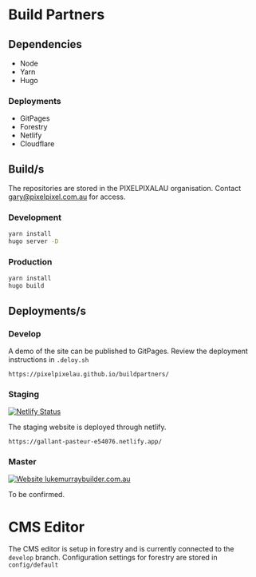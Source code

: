 
# Build Partners


## Dependencies

* Node
* Yarn
* Hugo

### Deployments
* GitPages
* Forestry
* Netlify
* Cloudflare

## Build/s

The repositories are stored in the PIXELPIXALAU organisation. Contact gary@pixelpixel.com.au for access.

### Development

```sh
yarn install
hugo server -D
```

### Production

```sh
yarn install
hugo build
```


## Deployments/s

### Develop
A demo of the site can be published to GitPages. Review the deployment instructions in `.deloy.sh`

```
https://pixelpixelau.github.io/buildpartners/
```


### Staging

[![Netlify Status](https://api.netlify.com/api/v1/badges/54755822-c410-4b2c-a276-d973e72734c0/deploy-status)](https://app.netlify.com/sites/relaxed-hermann-14f4bb/deploys)


The staging website is deployed through netlify.
```
https://gallant-pasteur-e54076.netlify.app/
```

### Master
[![Website lukemurraybuilder.com.au](https://img.shields.io/website-up-down-green-red/https/lukemurraybuilder.com.au.svg)](http://www.lukemurraybuilder.com.au/)

To be confirmed.

# CMS Editor

The CMS editor is setup in forestry and is currently connected  to the `develop` branch. Configuration settings for forestry are stored in `config/default`


